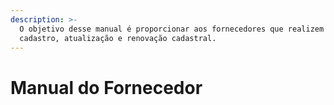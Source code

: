 ```yaml
---
description: >-
  O objetivo desse manual é proporcionar aos fornecedores que realizem o
  cadastro, atualização e renovação cadastral.
---
```


# Manual do Fornecedor

